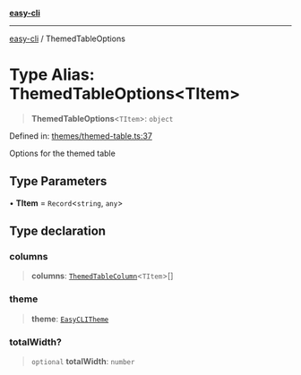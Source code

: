 [**easy-cli**](../README.md)

***

[easy-cli](../globals.md) / ThemedTableOptions

# Type Alias: ThemedTableOptions\<TItem\>

> **ThemedTableOptions**\<`TItem`\>: `object`

Defined in: [themes/themed-table.ts:37](https://github.com/patrickeaton/easy-cli/blob/74d97c3fa8c354b7b3193533a1494ff778ae7a99/src/themes/themed-table.ts#L37)

Options for the themed table

## Type Parameters

• **TItem** = `Record`\<`string`, `any`\>

## Type declaration

### columns

> **columns**: [`ThemedTableColumn`](ThemedTableColumn.md)\<`TItem`\>[]

### theme

> **theme**: [`EasyCLITheme`](../classes/EasyCLITheme.md)

### totalWidth?

> `optional` **totalWidth**: `number`
